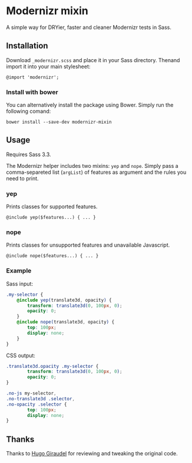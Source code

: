 # Modernizr mixin

A simple way for DRYier, faster and cleaner Modernizr tests in Sass.

## Installation

Download `_modernizr.scss` and place it in your Sass directory. Thenand import it into your main stylesheet:

	@import 'modernizr';

### Install with bower

You can alternatively install the package using Bower. Simply run the following comand:

	bower install --save-dev modernizr-mixin

## Usage

Requires Sass 3.3.

The Modernizr helper includes two mixins: `yep` and `nope`. Simply pass a comma-separeted list (`argList`) of features as argument and the rules you need to print.

### yep

Prints classes for supported features.

	@include yep($features...) { ... }

### nope

Prints classes for unsupported features and unavailable Javascript.

	@include nope($features...) { ... }

### Example

Sass input:

```scss
.my-selector {
	@include yep(translate3d, opacity) {
		transform: translate3d(0, 100px, 0);
		opacity: 0;
	}
	@include nope(translate3d, opacity) {
		top: 100px;
		display: none;
	}
}
```

CSS output:

```css
.translate3d.opacity .my-selector {
		transform: translate3d(0, 100px, 0);
		opacity: 0;
}

.no-js my-selector,
.no-translate3d .selector,
.no-opacity .selector {
		top: 100px;
		display: none;
}
```

## Thanks

Thanks to [Hugo Giraudel](https://github.com/hugogiraudel) for reviewing and tweaking the original code.

